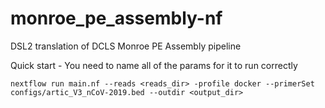 # monroe_pe_assembly-nf
DSL2 translation of DCLS Monroe PE Assembly pipeline

Quick start - You need to name all of the params for it to run correctly
```
nextflow run main.nf --reads <reads_dir> -profile docker --primerSet configs/artic_V3_nCoV-2019.bed --outdir <output_dir>
```
